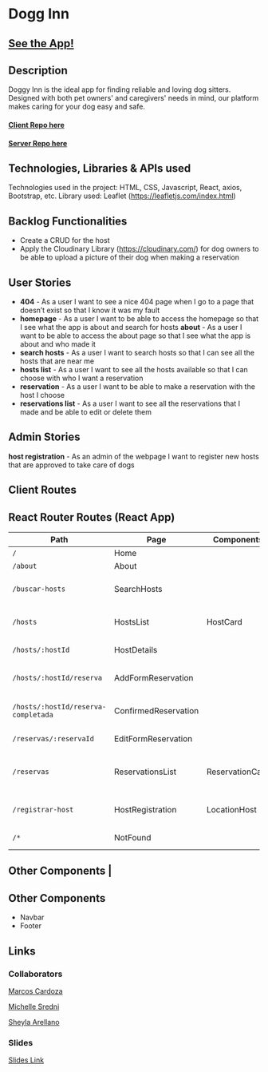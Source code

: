 # Dogg Inn

## [See the App!](https://doggy-inn.netlify.app/)

## Description

Doggy Inn is the ideal app for finding reliable and loving dog sitters. Designed with both pet owners' and caregivers' needs in mind, our platform makes caring for your dog easy and safe.

#### [Client Repo here](https://github.com/Sheylare/doggyInn-app-client)
#### [Server Repo here](https://github.com/Sheylare/doggyInn-app-server)

## Technologies, Libraries & APIs used

Technologies used in the project: HTML, CSS, Javascript, React, axios, Bootstrap, etc.
Library used: Leaflet (https://leafletjs.com/index.html)

## Backlog Functionalities

- Create a CRUD for the host
- Apply the Cloudinary Library (https://cloudinary.com/) for dog owners to be able to upload a picture of their dog when making a reservation

## User Stories

- **404** - As a user I want to see a nice 404 page when I go to a page that doesn’t exist so that I know it was my fault 
- **homepage** - As a user I want to be able to access the homepage so that I see what the app is about and search for hosts
**about** - As a user I want to be able to access the about page so that I see what the app is about and who made it
- **search hosts** - As a user I want to search hosts so that I can see all the hosts that are near me
- **hosts list** - As a user I want to see all the hosts available so that I can choose with who I want a reservation
- **reservation** - As a user I want to be able to make a reservation with the host I choose
- **reservations list** - As a user I want to see all the reservations that I made and be able to edit or delete them

## Admin Stories
**host registration** - As an admin of the webpage I want to register new hosts that are approved to take care of dogs

## Client Routes

## React Router Routes (React App)
| Path                                  | Page                  | Components      | Behavior                                                      |
| ------------------------------------- | --------------------- | --------------- | ------------------------------------------------------------- |
| `/`                                   | Home                  |                 | Home page                                                     |
| `/about`                              | About                 |                 | About page                                                    |
| `/buscar-hosts`                       | SearchHosts           |                 | Search hosts in map or search bar                             |
| `/hosts`                              | HostsList             | HostCard        | Navigate to HostCard when clicked                             |
| `/hosts/:hostId`                      | HostDetails           |                 | Shows host details                                            |
| `/hosts/:hostId/reserva`              | AddFormReservation    |                 | Create reservation form                                       |
| `/hosts/:hostId/reserva-completada`   | ConfirmedReservation  |                 | Navigate to ReservationsList or Homepage                      |
| `/reservas/:reservaId`                | EditFormReservation   |                 | Edit selected reservation                                     |
| `/reservas`                           | ReservationsList      | ReservationCard | Shows all reservations with the name of the host              |
| `/registrar-host`                     | HostRegistration      | LocationHost    | Create form to register new host                              |
| `/*`                                  | NotFound              |                 | Navigate to Homepage                                          |

## Other Components                               |

## Other Components

- Navbar
- Footer
  
## Links

### Collaborators

[Marcos Cardoza](https://github.com/Marcocar97)

[Michelle Sredni](https://github.com/michsredni)

[Sheyla Arellano](https://github.com/Sheylare)

### Slides

[Slides Link](https://shorturl.at/yh2m9)
